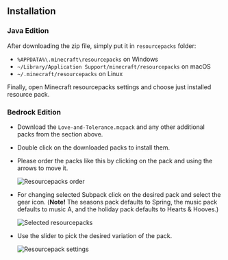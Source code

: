 ## Installation

### Java Edition

After downloading the zip file, simply put it in `resourcepacks` folder:

- `%APPDATA%\.minecraft\resourcepacks` on Windows
- `~/Library/Application Support/minecraft/resourcepacks` on macOS
- `~/.minecraft/resourcepacks` on Linux

Finally, open Minecraft resourcepacks settings and choose just installed resource pack.

### Bedrock Edition

- Download the `Love-and-Tolerance.mcpack` and any other additional packs from the section above.
- Double click on the downloaded packs to install them.
- Please order the packs like this by clicking on the pack and using the arrows to move it.

  ![Resourcepacks order](/downloads/bedrock_install/image_1.jpg)

- For changing selected Subpack click on the desired pack and select the gear icon. (**Note!** The seasons pack defaults to Spring, the music pack defaults to music A, and the holiday pack defaults to Hearts & Hooves.)

  ![Selected resourcepacks](/downloads/bedrock_install/image_2.jpg)

- Use the slider to pick the desired variation of the pack.

  ![Resourcepack settings](/downloads/bedrock_install/image_3.jpg)
